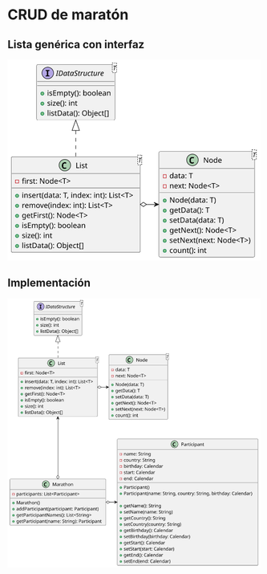 # CRUD de maratón

## Lista genérica con interfaz

![](/imagenes/modelosUML/modelo001.svg)

## Implementación

![](/imagenes/modelosUML/modelo002.svg)